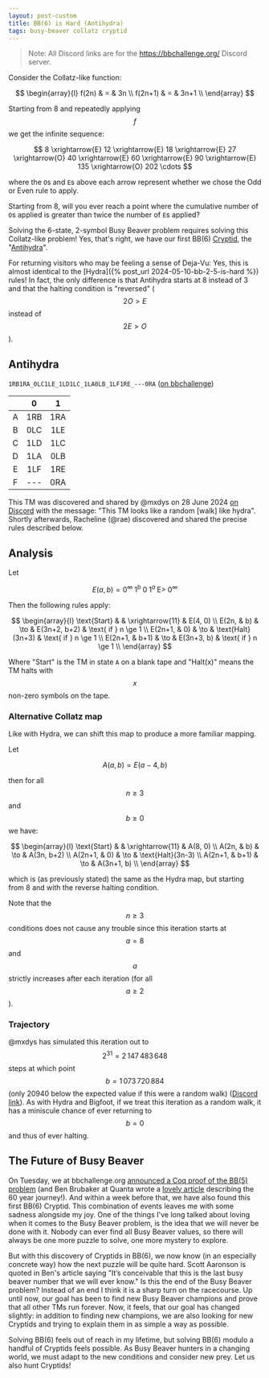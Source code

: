 ```yaml
---
layout: post-custom
title: BB(6) is Hard (Antihydra)
tags: busy-beaver collatz cryptid
---
```


> Note: All Discord links are for the <https://bbchallenge.org/> Discord server.

Consider the Collatz-like function:

$$ \begin{array}{l}
  f(2n)   & = & 3n   \\
  f(2n+1) & = & 3n+1 \\
\end{array} $$

Starting from 8 and repeatedly applying $$f$$ we get the infinite sequence:

$$ 8 \xrightarrow{E} 12 \xrightarrow{E} 18 \xrightarrow{E} 27 \xrightarrow{O} 40 \xrightarrow{E} 60 \xrightarrow{E} 90 \xrightarrow{E} 135 \xrightarrow{O} 202 \cdots $$

where the `O`s and `E`s above each arrow represent whether we chose the Odd or Even rule to apply.

Starting from 8, will you ever reach a point where the cumulative number of `O`s applied is greater than twice the number of `E`s applied?

Solving the 6-state, 2-symbol Busy Beaver problem requires solving this Collatz-like problem! Yes, that's right, we have our first BB(6) [Cryptid](https://wiki.bbchallenge.org/wiki/Cryptids), the "[Antihydra](https://wiki.bbchallenge.org/wiki/Antihydra)".

For returning visitors who may be feeling a sense of Deja-Vu: Yes, this is almost identical to the [Hydra]({% post_url 2024-05-10-bb-2-5-is-hard %}) rules! In fact, the only difference is that Antihydra starts at 8 instead of 3 and that the halting condition is "reversed" ($$2O > E$$ instead of $$2E > O$$).


## Antihydra

`1RB1RA_0LC1LE_1LD1LC_1LA0LB_1LF1RE_---0RA` ([on bbchallenge](https://bbchallenge.org/1RB1RA_0LC1LE_1LD1LC_1LA0LB_1LF1RE_---0RA))

|     |  0  |  1  |
| :-: | :-: | :-: |
|  A  | 1RB | 1RA |
|  B  | 0LC | 1LE |
|  C  | 1LD | 1LC |
|  D  | 1LA | 0LB |
|  E  | 1LF | 1RE |
|  F  | --- | 0RA |

This TM was discovered and shared by @mxdys on 28 June 2024 [on Discord](https://discord.com/channels/960643023006490684/1026577255754903572/1256223215206924318) with the message: "This TM looks like a random [walk] like hydra". Shortly afterwards, Racheline (@rae) discovered and shared the precise rules described below.


## Analysis

Let

$$ E(a, b) = 0^\infty \; 1^b \; 0 \; 1^a \; \text{E>} \; 0^\infty $$

Then the following rules apply:

$$ \begin{array}{l}
  \text{Start} & & \xrightarrow{11} & E(4, 0) \\
  E(2n,   & b)   & \to & E(3n+2, b+2)       & \text{ if } n \ge 1 \\
  E(2n+1, & 0)   & \to & \text{Halt}(3n+3)  & \text{ if } n \ge 1 \\
  E(2n+1, & b+1) & \to & E(3n+3, b)         & \text{ if } n \ge 1 \\
\end{array} $$

Where "Start" is the TM in state `A` on a blank tape and "Halt(x)" means the TM halts with $$x$$ non-zero symbols on the tape.


### Alternative Collatz map

Like with Hydra, we can shift this map to produce a more familiar mapping.

Let

$$ A(a, b) = E(a-4, b) $$

then for all $$n \ge 3$$ and $$b \ge 0$$ we have:

$$ \begin{array}{l}
  \text{Start} & & \xrightarrow{11} & A(8, 0) \\
  A(2n,   & b)   & \to & A(3n, b+2) \\
  A(2n+1, & 0)   & \to & \text{Halt}(3n-3) \\
  A(2n+1, & b+1) & \to & A(3n+1, b) \\
\end{array} $$

which is (as previously stated) the same as the Hydra map, but starting from 8 and with the reverse halting condition.

Note that the $$n \ge 3$$ conditions does not cause any trouble since this iteration starts at $$a = 8$$ and $$a$$ strictly increases after each iteration (for all $$a \ge 2$$).


### Trajectory

@mxdys has simulated this iteration out to $$2^{31} = 2\,147\,483\,648$$ steps at which point $$b = 1\,073\,720\,884$$ (only 20940 below the expected value if this were a random walk) ([Discord link](https://discord.com/channels/960643023006490684/1026577255754903572/1258509066196746351)). As with Hydra and Bigfoot, if we treat this iteration as a random walk, it has a miniscule chance of ever returning to $$b = 0$$ and thus of ever halting.


## The Future of Busy Beaver

On Tuesday, we at bbchallenge.org [announced a Coq proof of the BB(5) problem](https://discuss.bbchallenge.org/t/july-2nd-2024-we-have-proved-bb-5-47-176-870/237) (and Ben Brubaker at Quanta wrote a [lovely article](https://www.quantamagazine.org/amateur-mathematicians-find-fifth-busy-beaver-turing-machine-20240702) describing the 60 year journey!). And within a week before that, we have also found this first BB(6) Cryptid. This combination of events leaves me with some sadness alongside my joy. One of the things I've long talked about loving when it comes to the Busy Beaver problem, is the idea that we will never be done with it. Nobody can ever find all Busy Beaver values, so there will always be one more puzzle to solve, one more mystery to explore.

But with this discovery of Cryptids in BB(6), we now know (in an especially concrete way) how the next puzzle will be quite hard. Scott Aaronson is quoted in Ben's article saying "It’s conceivable that this is the last busy beaver number that we will ever know." Is this the end of the Busy Beaver problem? Instead of an end I think it is a sharp turn on the racecourse. Up until now, our goal has been to find new Busy Beaver champions and prove that all other TMs run forever. Now, it feels, that our goal has changed slightly: in addition to finding new champions, we are also looking for new Cryptids and trying to explain them in as simple a way as possible.

Solving BB(6) feels out of reach in my lifetime, but solving BB(6) modulo a handful of Cryptids feels possible. As Busy Beaver hunters in a changing world, we must adapt to the new conditions and consider new prey. Let us also hunt Cryptids!